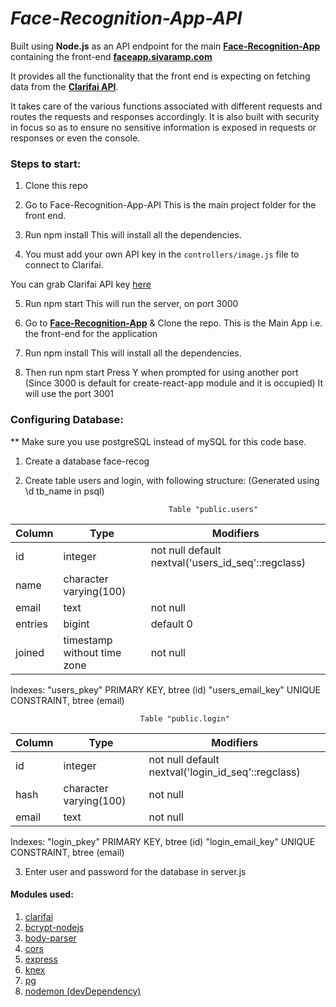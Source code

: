 # _Face-Recognition-App-API_

Built using **Node.js** as an API endpoint for the main [**Face-Recognition-App**](https://github.com/SivaramPg/Face-Recognition-App) containing the front-end [**faceapp.sivaramp.com**](https://faceapp.sivaramp.com)

It provides all the functionality that the front end is expecting on fetching data from the [**Clarifai API**](https://clarifai.com).

It takes care of the various functions associated with different requests and routes the requests and responses accordingly. It is also built with security in focus so as to ensure no sensitive information is exposed in requests or responses or even the console.

### Steps to start:

1. Clone this repo

2. Go to Face-Recognition-App-API
   This is the main project folder for the front end.

3. Run npm install
   This will install all the dependencies.

4. You must add your own API key in the `controllers/image.js` file to connect to Clarifai.

You can grab Clarifai API key [here](https://www.clarifai.com/)

5. Run npm start
   This will run the server, on port 3000

6. Go to [**Face-Recognition-App**](https://github.com/SivaramPg/Face-Recognition-App) & Clone the repo.
   This is the Main App i.e. the front-end for the application

7. Run npm install
   This will install all the dependencies.

8. Then run npm start
   Press Y when prompted for using another port
   (Since 3000 is default for create-react-app module and it is occupied)
   It will use the port 3001

### Configuring Database:

\*\* Make sure you use postgreSQL instead of mySQL for this code base.

1.  Create a database face-recog
2.  Create table users and login, with following structure:
    (Generated using \d tb_name in psql)

                                        Table "public.users"

| Column  | Type                        | Modifiers                                          |
| ------- | --------------------------- | -------------------------------------------------- |
| id      | integer                     | not null default nextval('users_id_seq'::regclass) |
| name    | character varying(100)      |
| email   | text                        | not null                                           |
| entries | bigint                      | default 0                                          |
| joined  | timestamp without time zone | not null                                           |

Indexes:
"users_pkey" PRIMARY KEY, btree (id)
"users_email_key" UNIQUE CONSTRAINT, btree (email)

                                 Table "public.login"

| Column | Type                   | Modifiers                                          |
| ------ | ---------------------- | -------------------------------------------------- |
| id     | integer                | not null default nextval('login_id_seq'::regclass) |
| hash   | character varying(100) | not null                                           |
| email  | text                   | not null                                           |

Indexes:
"login_pkey" PRIMARY KEY, btree (id)
"login_email_key" UNIQUE CONSTRAINT, btree (email)

3. Enter user and password for the database in server.js

#### Modules used:

1. [clarifai](https://www.npmjs.com/package/clarifai)
2. [bcrypt-nodejs](https://www.npmjs.com/package/bcrypt-nodejs)
3. [body-parser](https://www.npmjs.com/package/body-parser)
4. [cors](https://www.npmjs.com/package/cors)
5. [express](https://www.npmjs.com/package/express)
6. [knex](https://www.npmjs.com/package/knex)
7. [pg](https://www.npmjs.com/package/pg)
8. [nodemon (devDependency)](https://www.npmjs.com/package/nodemon)
